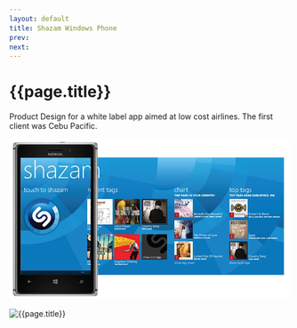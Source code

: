 ```yaml
---
layout: default
title: Shazam Windows Phone
prev: 
next:
---
```


# {{page.title}}

Product Design for a white label app aimed at low cost airlines. The first client was Cebu Pacific.

![{{page.title}}](wp8.webp "{{page.title}}")

![{{page.title}}](wp8_screens.webbp "{{page.title}}")
